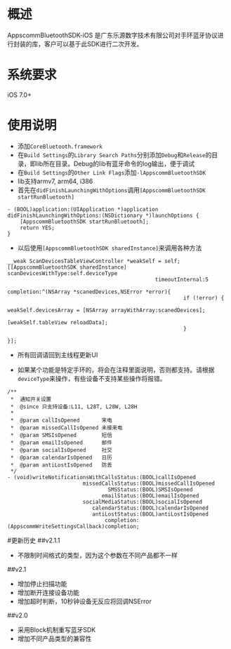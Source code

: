 # 概述
AppscommBluetoothSDK-iOS 是广东乐源数字技术有限公司对手环蓝牙协议进行封装的库，客户可以基于此SDK进行二次开发。

# 系统要求
iOS 7.0+

# 使用说明
- 添加`CoreBluetooth.framework`
- 在`Build Settings`的`Library Search Paths`分别添加`Debug`和`Release`的目录，即lib所在目录。Debug的lib有蓝牙命令的log输出，便于调试
- 在`Build Settings`的`Other Link Flags`添加`-lAppscommBluetoothSDK`
- lib支持armv7, arm64, i386
- 首先在`didFinishLaunchingWithOptions`调用`[AppscommBluetoothSDK startRunBluetooth]`

```
- (BOOL)application:(UIApplication *)application didFinishLaunchingWithOptions:(NSDictionary *)launchOptions {
    [AppscommBluetoothSDK startRunBluetooth];
    return YES;
}
```

- 以后使用`[AppscommBluetoothSDK sharedInstance]`来调用各种方法

```
__weak ScanDevicesTableViewController *weakSelf = self;
[[AppscommBluetoothSDK sharedInstance] scanDevicesWithType:self.deviceType
                                               timeoutInternal:5
                                                    completion:^(NSArray *scanedDevices,NSError *error){
                                                        if (!error) {
                                                            weakSelf.devicesArray = [NSArray arrayWithArray:scanedDevices];
                                                            [weakSelf.tableView reloadData];
                                                        }

}];

```

- 所有回调请回到主线程更新UI

- 如果某个功能是特定手环的，将会在注释里面说明，否则都支持。请根据`deviceType`来操作，有些设备不支持某些操作将报错。

```
/**
 *  通知开关设置
 *  @since 只支持设备:L11, L28T, L28W, L28H
 *
 *  @param callIsOpened       来电
 *  @param missedCallIsOpened 未接来电
 *  @param SMSIsOpened        短信
 *  @param emailIsOpened      邮件
 *  @param socialIsOpened     社交
 *  @param calendarIsOpened   日历
 *  @param antiLostIsOpened   防丢
 */
- (void)writeNotificationsWithCallsStatus:(BOOL)callIsOpened
                        missedCallsStatus:(BOOL)missedCallIsOpened
                                SMSStatus:(BOOL)SMSIsOpened
                              emailStatus:(BOOL)emailIsOpened
                        socialMediaStatus:(BOOL)socialIsOpened
                           calendarStatus:(BOOL)calendarIsOpened
                           antiLostStatus:(BOOL)antiLostIsOpened
                               completion:(AppscommWriteSettingsCallback)completion;
```

#更新历史
##v2.1.1
- 不限制时间格式的类型，因为这个参数在不同产品都不一样

##v2.1
- 增加停止扫描功能
- 增加断开连接设备功能
- 增加超时判断，10秒钟设备无反应将回调NSError

##v2.0
- 采用Block机制重写蓝牙SDK
- 增加不同产品类型的兼容性


